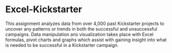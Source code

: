 # Excel-Kickstarter

This assignment analyzes data from over 4,000 past Kickstarter projects to uncover any patterns or trends in both the successful and unsuccessful campaigns. 
Data manipulation ans visualization takes place with Excel formulas, pivot charts and graphs which assist with gaining insight into what is needed to be successful 
in a Kickstarter campaign. 
